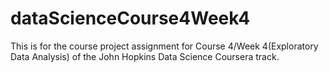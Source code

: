 # dataScienceCourse4Week4
This is for the course project assignment for Course 4/Week 4(Exploratory Data Analysis) of the John Hopkins Data Science Coursera track.
